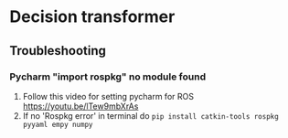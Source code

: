 # Decision transformer 
## Troubleshooting 
### Pycharm "import rospkg" no module found
1. Follow this video for setting pycharm for ROS https://youtu.be/lTew9mbXrAs
2. If no 'Rospkg error' in terminal do ```pip install catkin-tools rospkg pyyaml empy numpy```
